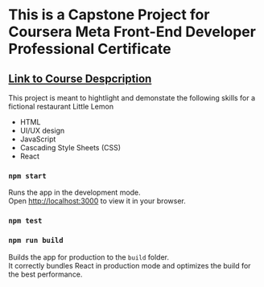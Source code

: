 # This is a Capstone Project for Coursera Meta Front-End Developer Professional Certificate

## [Link to Course Despcription](https://www.coursera.org/professional-certificates/meta-front-end-developer?utm_source=gg&utm_medium=sem&utm_campaign=B2C_NAMER_meta-front-end-developer-FTCOF_professional-certificates_facebook-meta-country-US-country-CA&campaignid=20790953026&adgroupid=161462662528&device=c&keyword=meta%20front%20end%20developer%20professional%20certificate&matchtype=b&network=g&devicemodel=&adpostion=&creativeid=681376429637&hide_mobile_promo&gclid=EAIaIQobChMIqbHt06OtgwMVCURHAR2NTQNMEAAYASAAEgLmSfD_BwE)

This project is meant to hightlight and demonstate the following skills for a fictional restaurant Little Lemon
- HTML
- UI/UX design
- JavaScript
- Cascading Style Sheets (CSS)
- React

### `npm start`

Runs the app in the development mode.\
Open [http://localhost:3000](http://localhost:3000) to view it in your browser.

### `npm test`

### `npm run build`

Builds the app for production to the `build` folder.\
It correctly bundles React in production mode and optimizes the build for the best performance.
